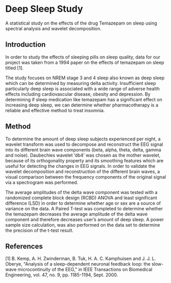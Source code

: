 # Deep Sleep Study
A statistical study on the effects of the drug Temazepam on sleep using spectral analysis and wavelet decomposition. 

## Introduction
In order to study the effects of sleeping pills on sleep quality, data for our project was taken from a 1994 paper on the effects of temazepam on sleep titled [1].

The study focuses on NREM stage 3 and 4 sleep also known as deep sleep which can be determined by measuring delta activity. Insufficient sleep particularly deep sleep is associated with a wide range of adverse health effects including cardiovascular disease, obesity and depression. By determining if sleep medication like temazepam has a significant effect on increasing deep sleep, we can determine whether pharmacotherapy is a reliable and effective method to treat insomnia. 

## Method
To determine the amount of deep sleep subjects experienced per night, a wavelet transform was used to decompose and reconstruct the EEG signal into its different brain wave components (beta, alpha, theta, delta, gamma and noise). Daubechies wavelet ‘db4’ was chosen as the mother wavelet, because of its orthogonality property and its smoothing features which are useful for detecting the changes in EEG signals. In order to validate the wavelet decomposition and reconstruction of the different brain waves, a visual comparison between the frequency components of the original signal via a spectrogram was performed.

The average amplitudes of the delta wave component was tested with a randomized complete block design (RCBD) ANOVA and least significant difference (LSD) in order to determine whether age or sex are a source of variance on the data. A Paired T-test was completed to determine whether the temazepam decreases the average amplitude of the delta wave component and therefore decreases user’s amount of deep sleep. A power sample size calculation, was also performed on the data set to determine the precision of the t-test result.


## References 
[1] B. Kemp, A. H. Zwinderman, B. Tuk, H. A. C. Kamphuisen and J. J. L. Oberye, "Analysis of a sleep-dependent neuronal feedback loop: the slow-wave microcontinuity of the EEG," in IEEE Transactions on Biomedical Engineering, vol. 47, no. 9, pp. 1185-1194, Sept. 2000.

